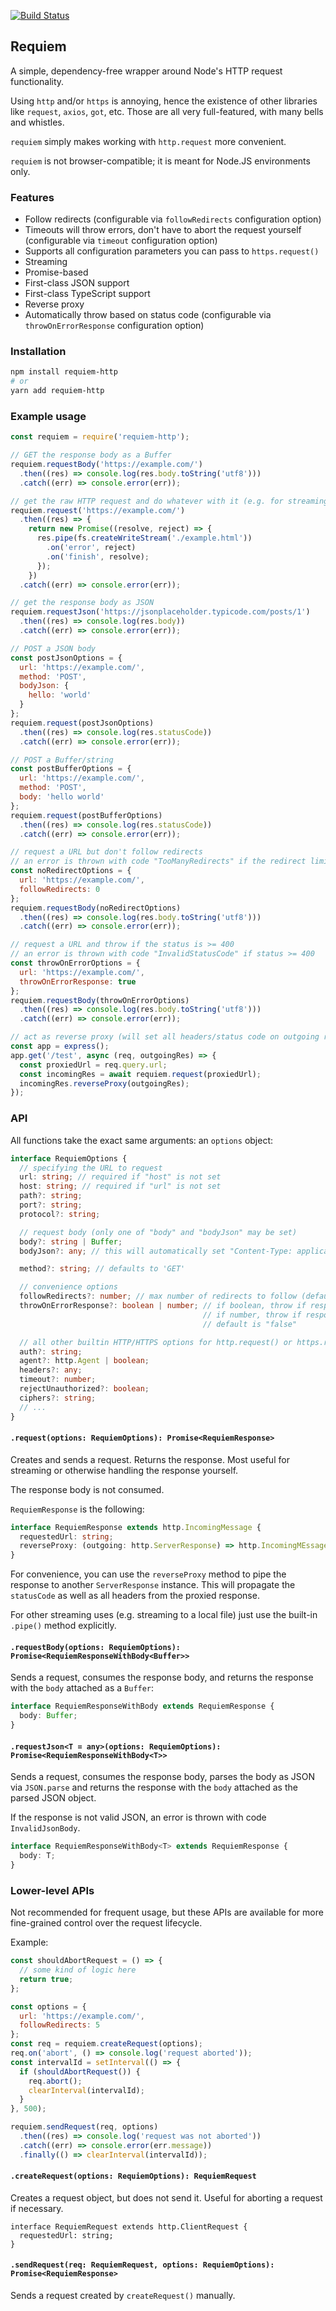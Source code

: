 [![Build Status](https://travis-ci.org/tmont/requiem.svg?branch=master)](https://travis-ci.org/tmont/requiem)

## Requiem
A simple, dependency-free wrapper around Node's HTTP request functionality.

Using `http` and/or `https` is annoying, hence the existence of other
libraries like `request`, `axios`, `got`, etc. Those are all very
full-featured, with many bells and whistles.

`requiem` simply makes working with `http.request` more convenient.

`requiem` is not browser-compatible; it is meant for Node.JS environments only.

### Features
- Follow redirects (configurable via `followRedirects` configuration option)
- Timeouts will throw errors, don't have to abort the request yourself (configurable via `timeout` configuration option)
- Supports all configuration parameters you can pass to `https.request()`
- Streaming
- Promise-based
- First-class JSON support
- First-class TypeScript support
- Reverse proxy
- Automatically throw based on status code (configurable via `throwOnErrorResponse` configuration option)

### Installation
```bash
npm install requiem-http
# or
yarn add requiem-http
```

### Example usage
```javascript
const requiem = require('requiem-http');

// GET the response body as a Buffer
requiem.requestBody('https://example.com/')
  .then((res) => console.log(res.body.toString('utf8')))
  .catch((err) => console.error(err));

// get the raw HTTP request and do whatever with it (e.g. for streaming)
requiem.request('https://example.com/')
  .then((res) => {
    return new Promise((resolve, reject) => {
      res.pipe(fs.createWriteStream('./example.html'))
        .on('error', reject)
        .on('finish', resolve);
      });
    })
  .catch((err) => console.error(err));

// get the response body as JSON
requiem.requestJson('https://jsonplaceholder.typicode.com/posts/1')
  .then((res) => console.log(res.body))
  .catch((err) => console.error(err));

// POST a JSON body
const postJsonOptions = {
  url: 'https://example.com/',
  method: 'POST',
  bodyJson: {
    hello: 'world'
  }
};
requiem.request(postJsonOptions)
  .then((res) => console.log(res.statusCode))
  .catch((err) => console.error(err));

// POST a Buffer/string
const postBufferOptions = {
  url: 'https://example.com/',
  method: 'POST',
  body: 'hello world'
};
requiem.request(postBufferOptions)
  .then((res) => console.log(res.statusCode))
  .catch((err) => console.error(err));

// request a URL but don't follow redirects
// an error is thrown with code "TooManyRedirects" if the redirect limit is reached
const noRedirectOptions = {
  url: 'https://example.com/',
  followRedirects: 0
};
requiem.requestBody(noRedirectOptions)
  .then((res) => console.log(res.body.toString('utf8')))
  .catch((err) => console.error(err));

// request a URL and throw if the status is >= 400
// an error is thrown with code "InvalidStatusCode" if status >= 400
const throwOnErrorOptions = {
  url: 'https://example.com/',
  throwOnErrorResponse: true
};
requiem.requestBody(throwOnErrorOptions)
  .then((res) => console.log(res.body.toString('utf8')))
  .catch((err) => console.error(err));

// act as reverse proxy (will set all headers/status code on outgoing response)
const app = express();
app.get('/test', async (req, outgoingRes) => {
  const proxiedUrl = req.query.url;
  const incomingRes = await requiem.request(proxiedUrl);
  incomingRes.reverseProxy(outgoingRes);
});
```

### API
All functions take the exact same arguments: an `options` object:

```typescript
interface RequiemOptions {
  // specifying the URL to request
  url: string; // required if "host" is not set
  host: string; // required if "url" is not set
  path?: string;
  port?: string;
  protocol?: string;

  // request body (only one of "body" and "bodyJson" may be set)
  body?: string | Buffer;
  bodyJson?: any; // this will automatically set "Content-Type: application/json" for you

  method?: string; // defaults to 'GET'

  // convenience options
  followRedirects?: number; // max number of redirects to follow (defaults to 5)
  throwOnErrorResponse?: boolean | number; // if boolean, throw if response status is >= 400
                                           // if number, throw if response status is not an exact match
                                           // default is "false"

  // all other builtin HTTP/HTTPS options for http.request() or https.request()
  auth?: string;
  agent?: http.Agent | boolean;
  headers?: any;
  timeout?: number;
  rejectUnauthorized?: boolean;
  ciphers?: string;
  // ...
}
```

#### `.request(options: RequiemOptions): Promise<RequiemResponse>`
Creates and sends a request. Returns the response. Most useful for streaming
or otherwise handling the response yourself.

The response body is not consumed.

`RequiemResponse` is the following:

```typescript
interface RequiemResponse extends http.IncomingMessage {
  requestedUrl: string;
  reverseProxy: (outgoing: http.ServerResponse) => http.IncomingMEssage;
}
``` 

For convenience, you can use the `reverseProxy` method to pipe the response
to another `ServerResponse` instance. This will propagate the `statusCode`
as well as all headers from the proxied response.

For other streaming uses (e.g. streaming to a local file) just use the
built-in `.pipe()` method explicitly.

#### `.requestBody(options: RequiemOptions): Promise<RequiemResponseWithBody<Buffer>>`
Sends a request, consumes the response body, and returns the response with the
`body` attached as a `Buffer`:

```typescript
interface RequiemResponseWithBody extends RequiemResponse {
  body: Buffer;
}
``` 

#### `.requestJson<T = any>(options: RequiemOptions): Promise<RequiemResponseWithBody<T>>`
Sends a request, consumes the response body, parses the body as JSON via `JSON.parse`
and returns the response with the `body` attached as the parsed JSON object.

If the response is not valid JSON, an error is thrown with code `InvalidJsonBody`.

```typescript
interface RequiemResponseWithBody<T> extends RequiemResponse {
  body: T;
}
``` 

### Lower-level APIs
Not recommended for frequent usage, but these APIs are available for more
fine-grained control over the request lifecycle.

Example:

```javascript
const shouldAbortRequest = () => {
  // some kind of logic here
  return true;
};

const options = {
  url: 'https://example.com/',
  followRedirects: 5
};
const req = requiem.createRequest(options);
req.on('abort', () => console.log('request aborted'));
const intervalId = setInterval(() => {
  if (shouldAbortRequest()) {
    req.abort();
    clearInterval(intervalId);
  }
}, 500);

requiem.sendRequest(req, options)
  .then((res) => console.log('request was not aborted'))
  .catch((err) => console.error(err.message))
  .finally(() => clearInterval(intervalId));

```

#### `.createRequest(options: RequiemOptions): RequiemRequest`
Creates a request object, but does not send it. Useful for aborting a request
if necessary.

```
interface RequiemRequest extends http.ClientRequest {
  requestedUrl: string;
}
```

#### `.sendRequest(req: RequiemRequest, options: RequiemOptions): Promise<RequiemResponse>`
Sends a request created by `createRequest()` manually.
